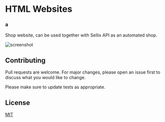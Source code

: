 # HTML Websites

### a
Shop website, can be used together with Sellix API as an automated shop.

![screenshot](https://i.imgur.com/oP7dEXZ.png)

## Contributing
Pull requests are welcome. For major changes, please open an issue first to discuss what you would like to change.

Please make sure to update tests as appropriate.

## License
[MIT](https://choosealicense.com/licenses/mit/)
